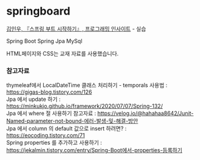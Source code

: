 # springboard
<a href="http://aladin.kr/p/TedbB">김인우, 『스프링 부트 시작하기』, 프로그래밍 인사이트</a> - 실습

Spring Boot
Spring Jpa
MySql

HTML페이지와 CSS는 교재 자료를 사용했습니다.


### 참고자료
thymeleaf에서 LocalDateTime 클래스 처리하기 - temporals 사용법 : https://gigas-blog.tistory.com/126 </br>
Jpa 에서 update 하기 : https://minkukjo.github.io/framework/2020/07/07/Spring-132/ </br>
Jpa 에서 where 절 사용하기 참고자료 : https://velog.io/@hahahaa8642/Junit-Named-parameter-not-bound-에러-발생-및-해결-방안 </br>
Jpa 에서 column 의 default 값으로 insert 하려면? : https://eocoding.tistory.com/71 </br>
Spring properties 를 추가하고 사용하기 : https://jekalmin.tistory.com/entry/Spring-Boot에서-properties-등록하기

